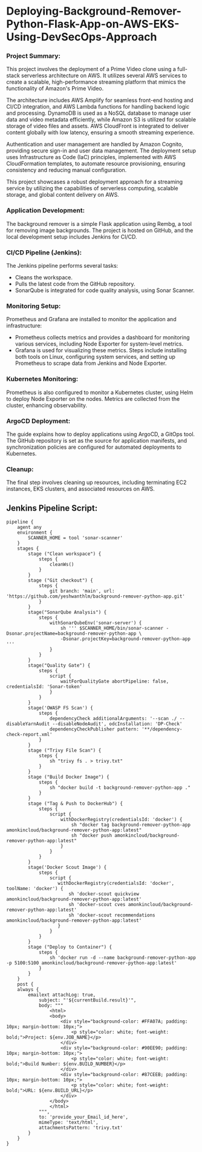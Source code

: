 # Deploying-Background-Remover-Python-Flask-App-on-AWS-EKS-Using-DevSecOps-Approach

### Project Summary:

This project involves the deployment of a Prime Video clone using a full-stack serverless architecture on AWS. It utilizes several AWS services to create a scalable, high-performance streaming platform that mimics the functionality of Amazon's Prime Video.

The architecture includes AWS Amplify for seamless front-end hosting and CI/CD integration, and AWS Lambda functions for handling backend logic and processing. DynamoDB is used as a NoSQL database to manage user data and video metadata efficiently, while Amazon S3 is utilized for scalable storage of video files and assets. AWS CloudFront is integrated to deliver content globally with low latency, ensuring a smooth streaming experience.

Authentication and user management are handled by Amazon Cognito, providing secure sign-in and user data management. The deployment setup uses Infrastructure as Code (IaC) principles, implemented with AWS CloudFormation templates, to automate resource provisioning, ensuring consistency and reducing manual configuration.

This project showcases a robust deployment approach for a streaming service by utilizing the capabilities of serverless computing, scalable storage, and global content delivery on AWS.


### Application Development:
The background remover is a simple Flask application using Rembg, a tool for removing image backgrounds. The project is hosted on GitHub, and the local development setup includes Jenkins for CI/CD.

### CI/CD Pipeline (Jenkins):
The Jenkins pipeline performs several tasks:
- Cleans the workspace.
- Pulls the latest code from the GitHub repository.
- SonarQube is integrated for code quality analysis, using Sonar Scanner.

### Monitoring Setup:
Prometheus and Grafana are installed to monitor the application and infrastructure:
- Prometheus collects metrics and provides a dashboard for monitoring various services, including Node Exporter for system-level metrics.
- Grafana is used for visualizing these metrics. Steps include installing both tools on Linux, configuring system services, and setting up Prometheus to scrape data from Jenkins and Node Exporter.

### Kubernetes Monitoring:
Prometheus is also configured to monitor a Kubernetes cluster, using Helm to deploy Node Exporter on the nodes. Metrics are collected from the cluster, enhancing observability.

### ArgoCD Deployment:
The guide explains how to deploy applications using ArgoCD, a GitOps tool. The GitHub repository is set as the source for application manifests, and synchronization policies are configured for automated deployments to Kubernetes.

### Cleanup:
The final step involves cleaning up resources, including terminating EC2 instances, EKS clusters, and associated resources on AWS.


## Jenkins Pipeline Script:

```
pipeline {
    agent any
    environment {
        SCANNER_HOME = tool 'sonar-scanner'
    }
    stages {
        stage ("Clean workspace") {
            steps {
                cleanWs()
            }
        }
        stage ("Git checkout") {
            steps {
                git branch: 'main', url: 'https://github.com/yeshwanthlm/background-remover-python-app.git'
            }
        }
        stage("SonarQube Analysis") {
            steps {
                withSonarQubeEnv('sonar-server') {
                    sh ''' $SCANNER_HOME/bin/sonar-scanner -Dsonar.projectName=background-remover-python-app \
                    -Dsonar.projectKey=background-remover-python-app '''
                }
            }
        }
        stage("Quality Gate") {
            steps {
                script {
                    waitForQualityGate abortPipeline: false, credentialsId: 'Sonar-token'
                }
            }
        }
        stage('OWASP FS Scan') {
            steps {
                dependencyCheck additionalArguments: '--scan ./ --disableYarnAudit --disableNodeAudit', odcInstallation: 'DP-Check'
                dependencyCheckPublisher pattern: '**/dependency-check-report.xml'
            }
        }
        stage ("Trivy File Scan") {
            steps {
                sh "trivy fs . > trivy.txt"
            }
        }
        stage ("Build Docker Image") {
            steps {
                sh "docker build -t background-remover-python-app ."
            }
        }
        stage ("Tag & Push to DockerHub") {
            steps {
                script {
                    withDockerRegistry(credentialsId: 'docker') {
                        sh "docker tag background-remover-python-app amonkincloud/background-remover-python-app:latest"
                        sh "docker push amonkincloud/background-remover-python-app:latest"
                    }
                }
            }
        }
        stage('Docker Scout Image') {
            steps {
                script {
                   withDockerRegistry(credentialsId: 'docker', toolName: 'docker') {
                       sh 'docker-scout quickview amonkincloud/background-remover-python-app:latest'
                       sh 'docker-scout cves amonkincloud/background-remover-python-app:latest'
                       sh 'docker-scout recommendations amonkincloud/background-remover-python-app:latest'
                   }
                }
            }
        }
        stage ("Deploy to Container") {
            steps {
                sh 'docker run -d --name background-remover-python-app -p 5100:5100 amonkincloud/background-remover-python-app:latest'
            }
        }
    }
    post {
    always {
        emailext attachLog: true,
            subject: "'${currentBuild.result}'",
            body: """
                <html>
                <body>
                    <div style="background-color: #FFA07A; padding: 10px; margin-bottom: 10px;">
                        <p style="color: white; font-weight: bold;">Project: ${env.JOB_NAME}</p>
                    </div>
                    <div style="background-color: #90EE90; padding: 10px; margin-bottom: 10px;">
                        <p style="color: white; font-weight: bold;">Build Number: ${env.BUILD_NUMBER}</p>
                    </div>
                    <div style="background-color: #87CEEB; padding: 10px; margin-bottom: 10px;">
                        <p style="color: white; font-weight: bold;">URL: ${env.BUILD_URL}</p>
                    </div>
                </body>
                </html>
            """,
            to: 'provide_your_Email_id_here',
            mimeType: 'text/html',
            attachmentsPattern: 'trivy.txt'
        }
    }
}

```

